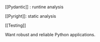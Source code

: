 [[Pydantic]] : runtine analysis

[[Pyright]]: static analysis

[[Testing]]

Want robust and reliable Python applications.
